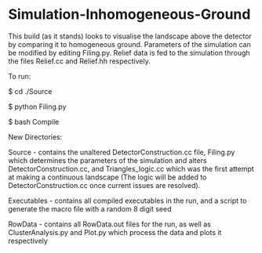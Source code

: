 # Simulation-Inhomogeneous-Ground

This build (as it stands) looks to visualise the landscape above the detector by comparing it to homogeneous ground. Parameters of the simulation can be modified by editing Filing.py. Relief data is fed to the simulation through the files Relief.cc and Relief.hh respectively. 

To run:

$ cd ./Source

$ python Filing.py

$ bash Compile


New Directories:

Source - contains the unaltered DetectorConstruction.cc file, Filing.py which determines the parameters of the simulation and alters DetectorConstruction.cc, and Triangles_logic.cc which was the first attempt at making a continuous landscape (The logic will be added to DetectorConstruction.cc once current issues are resolved).

Executables - contains all compiled executables in the run, and a script to generate the macro file with a random 8 digit seed

RowData - contains all RowData.out files for the run, as well as ClusterAnalysis.py and Plot.py which process the data and plots it respectively



